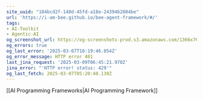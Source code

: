 ```yaml
---
site_uuid: "184bcd2f-140d-45fd-a18e-2439462804be"
url: 'https://i-am-bee.github.io/bee-agent-framework/#/'
tags:
- AI-Toolkit
- Agentic-AI
og_screenshot_url: https://og-screenshots-prod.s3.amazonaws.com/1366x768/80/false/ef27e9a271a83da17573dc55ea915ce48192c71747f647bfa8702964e340cfe8.jpeg
og_errors: true
og_last_error: '2025-03-07T10:19:46.054Z'
og_error_message: HTTP error 401
last_jina_request: '2025-03-09T06:45:21.970Z'
jina_error: "'HTTP error! status: 429'"
og_last_fetch: 2025-03-07T05:20:40.130Z
---
```

[[AI Programming Frameworks|AI Programming Framework]]
